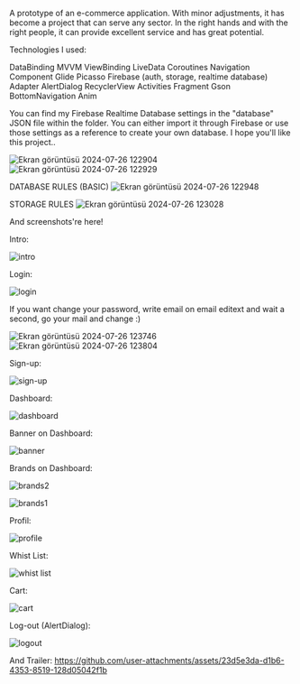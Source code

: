 A prototype of an e-commerce application. With minor adjustments, it has become a project that can serve any sector. In the right hands and with the right people, it can provide excellent service and has great potential.

Technologies I used:

DataBinding
MVVM
ViewBinding
LiveData
Coroutines
Navigation Component
Glide
Picasso
Firebase (auth, storage, realtime database)
Adapter
AlertDialog
RecyclerView
Activities
Fragment
Gson
BottomNavigation
Anim


You can find my Firebase Realtime Database settings in the "database" JSON file within the folder. You can either import it through Firebase or use those settings as a reference to create your own database.
I hope you'll like this project..


![Ekran görüntüsü 2024-07-26 122904](https://github.com/user-attachments/assets/3d0c0469-86d4-4738-9897-aa17d3f3c614)
![Ekran görüntüsü 2024-07-26 122929](https://github.com/user-attachments/assets/91e6e96e-c976-4a56-b45a-ca77260758d5)


DATABASE RULES (BASIC)
![Ekran görüntüsü 2024-07-26 122948](https://github.com/user-attachments/assets/388f258c-819e-4c7a-9c05-7d7c14e5cfe3)


STORAGE RULES
![Ekran görüntüsü 2024-07-26 123028](https://github.com/user-attachments/assets/1d917099-66b5-44d3-8123-6b071e1a71fb)



And screenshots're here!

Intro:

![intro](https://github.com/user-attachments/assets/6c5cf73a-865d-46f1-979d-55ba08a9e5b8)

Login:

![login](https://github.com/user-attachments/assets/8e3f1fd9-4ba5-4668-b1bb-8c212ac502d4)

If you want change your password, write email on email editext and wait a second, go your mail and change :)

![Ekran görüntüsü 2024-07-26 123746](https://github.com/user-attachments/assets/cb74da81-d9be-4494-945b-a3a6436e253f)
![Ekran görüntüsü 2024-07-26 123804](https://github.com/user-attachments/assets/67fb8a33-bb50-4473-9f87-6a6992db639c)



 Sign-up:

![sign-up](https://github.com/user-attachments/assets/9559abfd-a171-4f5c-a772-613e1c786444)

Dashboard: 

![dashboard](https://github.com/user-attachments/assets/23b64b51-82fa-4df3-8f06-75ee4d5a0aca)

Banner on Dashboard:

![banner](https://github.com/user-attachments/assets/4608a441-197a-404e-944b-5d8a2ba5a9e6)

Brands on Dashboard:

![brands2](https://github.com/user-attachments/assets/5e591e02-37eb-4149-a3c0-084e4ea37b4c)

![brands1](https://github.com/user-attachments/assets/3c1ba34d-091e-49dd-8013-33c0f2f28d93)

Profil:

![profile](https://github.com/user-attachments/assets/60b9888f-7dbf-473d-955a-a4ee39d58001)

Whist List:

![whist list](https://github.com/user-attachments/assets/0b247ed0-0425-4f70-b7c3-982ab45e6496)

Cart:

![cart](https://github.com/user-attachments/assets/a3572652-df2d-4e7c-9e28-baf4195f5f43)

Log-out (AlertDialog):

![logout](https://github.com/user-attachments/assets/42eb20dc-36c6-47df-921d-6cccf60bbd89)

And Trailer:
https://github.com/user-attachments/assets/23d5e3da-d1b6-4353-8519-128d05042f1b






